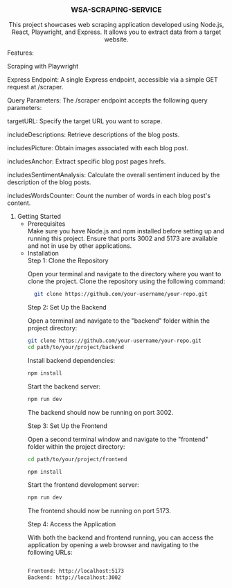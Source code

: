 

<!-- PROJECT LOGO -->

<h3 align="center">WSA-SCRAPING-SERVICE</h3>

  <p align="center">
 This project showcases web scraping application developed using Node.js, React, Playwright, and Express. It allows you to extract data from a target website.

Features:

Scraping with Playwright

Express Endpoint: A single Express endpoint, accessible via a simple GET request at /scraper.

Query Parameters: The /scraper endpoint accepts the following query parameters:

targetURL: Specify the target URL you want to scrape.

includeDescriptions: Retrieve descriptions of the blog posts.

includesPicture: Obtain images associated with each blog post.

includesAnchor: Extract specific blog post pages hrefs.

includesSentimentAnalysis: Calculate the overall sentiment induced by the description of the blog posts.

includesWordsCounter: Count the number of words in each blog post's content.

   
  </p>
</div>



  <ol>
    <li>
      Getting Started
      <ul>
        <li>Prerequisites</li>
        Make sure you have Node.js and npm installed before setting up and running this project.
        Ensure that ports 3002 and 5173 are available and not in use by other applications.
        <li>Installation</li>
        Step 1: Clone the Repository

        
Open your terminal and navigate to the directory where you want to clone the project.
Clone the repository using the following command:
         
```bash
  git clone https://github.com/your-username/your-repo.git
```
 Step 2: Set Up the Backend
 
Open a terminal and navigate to the "backend" folder within the project directory:
```bash
git clone https://github.com/your-username/your-repo.git
cd path/to/your/project/backend
```
Install backend dependencies:
```bash
npm install
```
Start the backend server:
```bash
npm run dev
```
The backend should now be running on port 3002.

Step 3: Set Up the Frontend

Open a second terminal window and navigate to the "frontend" folder within the project directory:
```bash
cd path/to/your/project/frontend
```
```bash
npm install
```
Start the frontend development server:
```bash
npm run dev
```
The frontend should now be running on port 5173.

Step 4: Access the Application

With both the backend and frontend running, you can access the application by opening a web browser and navigating to the following URLs:
```bash

Frontend: http://localhost:5173
Backend: http://localhost:3002
```

  </ol>




